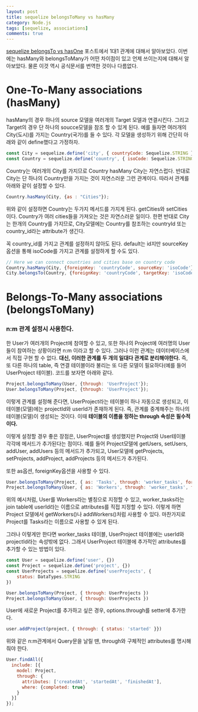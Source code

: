 ```yaml
---
layout: post
title: sequelize belongsToMany vs hasMany
category: Node.js
tags: [sequelize, associations]
comments: true 
--- 
```


[sequelize belongsTo vs hasOne](./2018-08-22-sequelize1대1.md) 포스트에서 1대1 관계에 대해서 알아보았다. 이번에는 hasMany와 belongsToMany가 어떤 차이점이 있고 언제 쓰이는지에 대해서 알아보았다. 물론 이것 역시 공식문서를 번역한 것이나 다름없다.

# One-To-Many associations (hasMany)
hasMany의 경우 하나의 source 모델을 여러개의 Target 모델과 연결시킨다. 그리고 Target의 경우 단 하나의 soucce모델을 참조 할 수 있게 된다. 예를 들자면 여러개의 City(도시)를 가지는 Country(국가)를 들 수 있다. 각 모델을 생성하기 위해 간단히 아래와 같이 define했다고 가정하자.
```javascript
const City = sequelize.define('city', { countryCode: Sequelize.STRING });
const Country = sequelize.define('country', { isoCode: Sequelize.STRING });
``` 

Country는 여러개의 City를 가지므로 Country hasMany City는 자연스럽다. 반대로 City는 단 하나의 Country만을 가지는 것이 자연스러운 그런 관계이다. 따라서 관계를 아래와 같이 설정할 수 있다.

```javascript
Country.hasMany(City, {as : "Cities"});
```

위와 같이 설정하면 Country는 두가지 메서드를 가지게 된다. getCities와 setCities이다. Country가 여러 cities들을 가져오는 것은 자연스러운 일이다. 한편 반대로 City는 한개의 Country를 가지므로, City모델에는 Country를 참조하는 countryId 또는 country_id라는 attribute가 생긴다. 

꼭 country_id를 가지고 관계를 설정하지 않아도 된다. default는 id지만 sourceKey 옵션을 통해 isoCode를 가지고 관계를 설정하게 할 수도 있다.

```javascript
// Here we can connect countries and cities base on country code
Country.hasMany(City, {foreignKey: 'countryCode', sourceKey: 'isoCode'});
City.belongsTo(Country, {foreignKey: 'countryCode', targetKey: 'isoCode'});
```

# Belongs-To-Many associations (belongsToMany)
### n:m 관계 설정시 사용한다.

한 User가 여러개의 Project에 참여할 수 있고, 또한 하나의 Project에 여러명의 User들이 참여하는 상황이라면 n:m 이라고 할 수 있다. 그러나 이런 관계는 데이터베이스에서 직접 구현 할 수 없다. **대신, 이러한 관계를 두 개의 일대다 관계로 분리해야한다.** 즉, 또 다른 하나의 table, 즉 연결 테이블이라 불리는 또 다른 모델이 필요하다(예를 들어 UserProject 테이블). 코드를 보자면 아래와 같다.
```javascript
Project.belongsToMany(User, {through: 'UserProject'});
User.belongsToMany(Project, {through: 'UserProject'});
``` 

이렇게 관계를 설정해 준다면, UserProject라는 테이블이 하나 자동으로 생성되고, 이 테이블(모델)에는 projectId와 userId가 존재하게 된다. 즉, 관계를 중계해주는 하나의 테이블(모델)이 생성되는 것이다. 이때 **테이블의 이름을 정하는 through 속성은 필수적이다.**

이렇게 설정할 경우 좋은 장점은, UserProject를 생성했지만 Project와 User테이블 각각에 메서드가 추가된다는 점이다. 예를 들어 Project모델에 getUsers, setUsers, addUser, addUsers 등의 메서드가 추가되고, User모델에 getProjects, setProjects, addProject, addProjects 등의 메서드가 추가된다.

또한 as옵션, foreignKey옵션을 사용할 수 있다.
```javascript
User.belongsToMany(Project, { as: 'Tasks', through: 'worker_tasks', foreignKey: 'userId' })
Project.belongsToMany(User, { as: 'Workers', through: 'worker_tasks', foreignKey: 'projectId' })
```
위의 예시처럼, User를 Workers라는 별칭으로 지정할 수 있고, worker_tasks라는 join table에 userId라는 이름으로 attributes를 직접 지정할 수 있다. 이렇게 하면 Project 모델에서 getWorkers()나 addWorkers()처럼 사용할 수 있다.
마찬가지로 Project를 Tasks라는 이름으로 사용할 수 있게 된다.

그러나 이렇게만 한다면 worker_tasks 테이블, UserProject 테이블에는 userId와 projectId라는 속성밖에 없다. 그래서 UserProject 테이블에 추가적인 attributes를 추가할 수 있는 방법이 있다.

```javascript
const User = sequelize.define('user', {})
const Project = sequelize.define('project', {})
const UserProjects = sequelize.define('userProjects', {
    status: DataTypes.STRING
})

User.belongsToMany(Project, { through: UserProjects })
Project.belongsToMany(User, { through: UserProjects })
```

User에 새로운 Project를 추가하고 싶은 경우, options.through를 setter에 추가한다.
```javascript
user.addProject(project, { through: { status: 'started' }})
```

위와 같은 n:m관계에서 Query문을 날릴 땐, through와 구체적인 attributes를 명시해줘야 한다.

```javascript
User.findAll({
  include: [{
    model: Project,
    through: {
      attributes: ['createdAt', 'startedAt', 'finishedAt'],
      where: {completed: true}
    }
  }]
});
``` 
